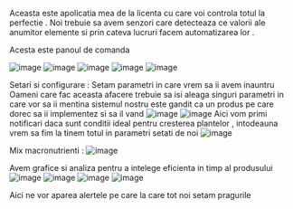 Aceasta este apolicatia mea de la licenta cu care voi controla totul la perfectie .
Noi trebuie sa avem senzori care detecteaza ce valorii ale anumitor elemente si prin cateva lucruri facem automatizarea lor .



Acesta este panoul de comanda


![image](https://github.com/user-attachments/assets/fee05197-2b09-48f8-a28f-fcfefa3e525d)
![image](https://github.com/user-attachments/assets/72bad114-2b28-4e75-a6fe-0521eebab78f)
![image](https://github.com/user-attachments/assets/a5d654f7-92c3-4f09-9652-4614987dc710)
![image](https://github.com/user-attachments/assets/445bc059-437b-4613-b9f9-8c8b41a1260f)
![image](https://github.com/user-attachments/assets/ef70113c-41e5-4dcd-9c0f-86205d00534e)

Setari si configurare : Setam parametri in care vrem sa ii avem inauntru
Oameni care fac aceasta afacere trebuie sa isi aleaga singuri parametri in care vor sa ii mentina sistemul nostru este gandit ca un produs pe care dorec sa ii implementez si sa il vand 
![image](https://github.com/user-attachments/assets/5c678fb7-f882-4463-a444-f52f5f304a7a)
![image](https://github.com/user-attachments/assets/9d5caa6d-6789-4023-b2ba-e786dbc500ec)
Aici vom primi notificari daca sunt conditii ideal pentru cresterea plantelor , intodeauna vrem sa fim la tinem totul in parametri setati de noi
![image](https://github.com/user-attachments/assets/420a5a89-a168-4c72-b147-5bd8da3b75e8)


Mix macronutrienti :
![image](https://github.com/user-attachments/assets/44601d11-eedb-4a12-ab52-9accaee37e43)



Avem grafice si analiza pentru a intelege eficienta in timp al produsului 
![image](https://github.com/user-attachments/assets/18686fdb-3e03-44c2-98eb-22982ce01a16)
![image](https://github.com/user-attachments/assets/0eb53de8-aa4e-4d7c-a666-055ed55f7001)
![image](https://github.com/user-attachments/assets/4d768b5c-dcb3-4774-a212-355e14dc2b39)
![image](https://github.com/user-attachments/assets/adcbe087-2fd7-4e62-a00f-518c0ca3d3e1)



Aici ne vor aparea alertele pe care la care tot noi setam pragurile 






